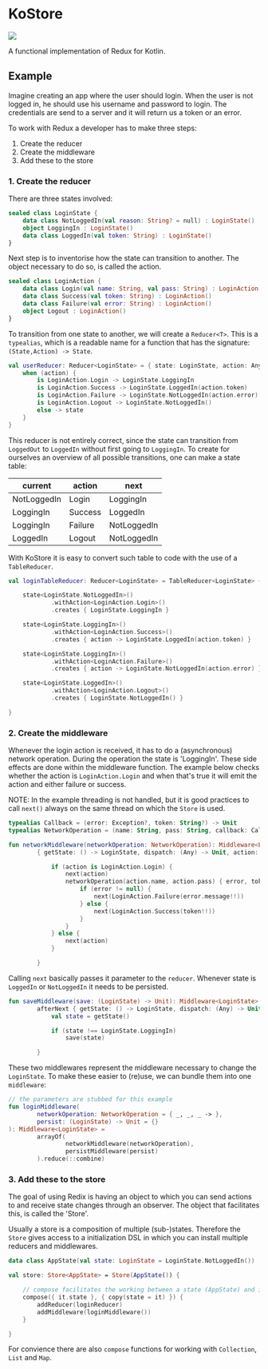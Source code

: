 # KoStore
[![](https://jitpack.io/v/lamartio/kostore.svg)](https://jitpack.io/#lamartio/kostore)

A functional implementation of Redux for Kotlin. 
## Example
Imagine creating an app where the user should login. When the user is not logged in, he should use his username and password to login. The credentials are send to a server and it will return us a token or an error.

To work with Redux a developer has to make three steps:
1. Create the reducer
1. Create the middleware
1. Add these to the store
### 1. Create the reducer 
There are three states involved:

```kotlin
sealed class LoginState {
    data class NotLoggedIn(val reason: String? = null) : LoginState()
    object LoggingIn : LoginState()
    data class LoggedIn(val token: String) : LoginState()
}
```
Next step is to inventorise how the state can transition to another. The object necessary to do so, is called the action.
```kotlin
sealed class LoginAction {
    data class Login(val name: String, val pass: String) : LoginAction()
    data class Success(val token: String) : LoginAction()
    data class Failure(val error: String) : LoginAction()
    object Logout : LoginAction()
}
```
To transition from one state to another, we will create a `Reducer<T>`. This is a `typealias`, which is a readable name for a function that has the signature: `(State,Action) -> State`.
```kotlin
val userReducer: Reducer<LoginState> = { state: LoginState, action: Any ->
    when (action) {
        is LoginAction.Login -> LoginState.LoggingIn
        is LoginAction.Success -> LoginState.LoggedIn(action.token)
        is LoginAction.Failure -> LoginState.NotLoggedIn(action.error)
        is LoginAction.Logout -> LoginState.NotLoggedIn()
        else -> state
    }
}
```
This reducer is not entirely correct, since the state can transition from `LoggedOut` to `LoggedIn` without first going to `LoggingIn`. To create for ourselves an overview of all possible transitions, one can make a state table:

| current     	| action  	| next        	|
|-------------	|---------	|-------------	|
| NotLoggedIn 	| Login   	| LoggingIn   	|
| LoggingIn   	| Success 	| LoggedIn    	|
| LoggingIn   	| Failure 	| NotLoggedIn 	|
| LoggedIn    	| Logout  	| NotLoggedIn 	| 

With KoStore it is easy to convert such table to code with the use of a `TableReducer`.

```kotlin
val loginTableReducer: Reducer<LoginState> = TableReducer<LoginState> {

    state<LoginState.NotLoggedIn>()
            .withAction<LoginAction.Login>()
            .creates { LoginState.LoggingIn }

    state<LoginState.LoggingIn>()
            .withAction<LoginAction.Success>()
            .creates { action -> LoginState.LoggedIn(action.token) }

    state<LoginState.LoggingIn>()
            .withAction<LoginAction.Failure>()
            .creates { action -> LoginState.NotLoggedIn(action.error) }

    state<LoginState.LoggedIn>()
            .withAction<LoginAction.Logout>()
            .creates { LoginState.NotLoggedIn() }

}
```
### 2. Create the middleware
Whenever the login action is received, it has to do a (asynchronous) network operation. During the operation the state is 'LoggingIn'. These side effects are done within the middleware function. The example below checks whether the action is `LoginAction.Login` and when that's true it will emit the action and either failure or success. 

NOTE: In the example threading is not handled, but it is good practices to call `next()` always on the same thread on which the `Store` is used.
```kotlin
typealias Callback = (error: Exception?, token: String?) -> Unit
typealias NetworkOperation = (name: String, pass: String, callback: Callback) -> Unit

fun networkMiddleware(networkOperation: NetworkOperation): Middleware<LoginState> =
        { getState: () -> LoginState, dispatch: (Any) -> Unit, action: Any, next: (Any) -> Unit ->

            if (action is LoginAction.Login) {
                next(action)
                networkOperation(action.name, action.pass) { error, token ->
                    if (error != null) {
                        next(LoginAction.Failure(error.message!!))
                    } else {
                        next(LoginAction.Success(token!!))
                    }
                }
            } else {
                next(action)
            }

        }
```
Calling `next` basically passes it parameter to the `reducer`. Whenever state is `LoggedIn` or `NotLoggedIn` it needs to be persisted.
```kotlin
fun saveMiddleware(save: (LoginState) -> Unit): Middleware<LoginState> =
        afterNext { getState: () -> LoginState, dispatch: (Any) -> Unit, action: Any, next: (Any) -> Unit ->
            val state = getState()

            if (state !== LoginState.LoggingIn)
                save(state)

        }
``` 
These two middlewares represent the middleware necessary to change the `LoginState`. To make these easier to (re)use, we can bundle them into one `middleware`:
```kotlin
// the parameters are stubbed for this example
fun loginMiddleware(
        networkOperation: NetworkOperation = { _, _, _ -> },
        persist: (LoginState) -> Unit = {}
): Middleware<LoginState> =
        arrayOf(
                networkMiddleware(networkOperation),
                persistMiddleware(persist)
        ).reduce(::combine)
```
### 3. Add these to the store
The goal of using Redix is having an object to which you can send actions to and receive state changes through an observer. The object that facilitates this, is called the 'Store'.

Usually a store is a composition of multiple (sub-)states. Therefore the `Store` gives access to a initialization DSL in which you can install multiple reducers and middlewares.
```kotlin
data class AppState(val state: LoginState = LoginState.NotLoggedIn())

val store: Store<AppState> = Store(AppState()) {

    // compose facilitates the working between a state (AppState) and it's substate (LoginState)
    compose({ it.state }, { copy(state = it) }) {
        addReducer(loginReducer)
        addMiddleware(loginMiddleware())
    }

}
```
For convience there are also `compose` functions for working with `Collection`, `List` and `Map`. 